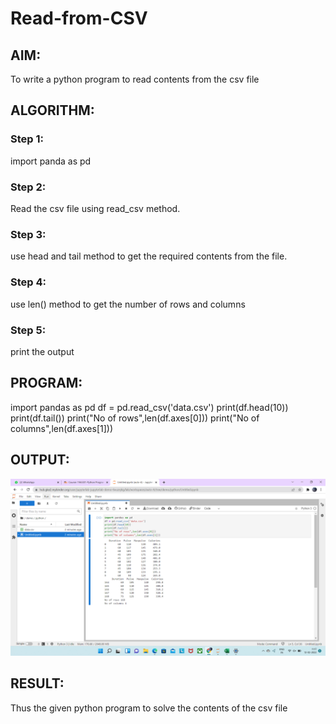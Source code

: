 # Read-from-CSV

## AIM:
To write a python program to read contents from the csv file

## ALGORITHM:
### Step 1:
import panda as pd
### Step 2:
Read the csv file using read_csv method.
### Step 3:
use head and tail method to get the required contents from the file.
### Step 4:
use len() method to get the number of rows and columns 
### Step 5:

print the output

## PROGRAM:

import pandas as pd
df = pd.read_csv('data.csv')
print(df.head(10))
print(df.tail())
print("No of rows",len(df.axes[0]))
print("No of columns",len(df.axes[1]))

## OUTPUT:

![GitHub Logo](/image.png)

## RESULT:
Thus the given python program to solve the contents of the csv file